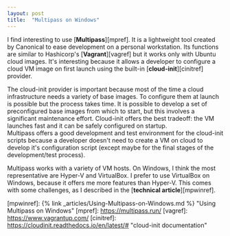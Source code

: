 ```yaml
---
layout: post
title:  "Multipass on Windows"
---
```



I find interesting to use [__Multipass__][mpref]. It is a lightweight tool created by Canonical
to ease development on a personal workstation. Its functions are similar to 
Hashicorp's [__Vagrant__][vagref] but it works only with Ubuntu cloud images. It's interesting because it allows 
a developer to configure a cloud VM image on first launch using the built-in [__cloud-init__][cinitref] provider.  

The cloud-init provider is important because most of the time a cloud infrastructure needs a variety of base images.
To configure them at launch is possible but the process takes time. It is possible to develop a set of preconfigured
base images from which to start, but this involves a significant maintenance effort. Cloud-init offers 
the best tradeoff: the VM launches fast and it can be safely configured on startup. \
Multipass offers a good development and test environment for the cloud-init scripts 
because a developer doesn't need to create a VM on cloud to develop it's configuration script (except maybe
for the final stages of the development/test process).  

Multipass works with a variety of VM hosts. On Windows, I think the most representative are Hyper-V and VirtualBox. 
I prefer to use VirtualBox on Windows, because it offers me more features than Hyper-V. This comes with some
challenges, as I described in the [__technical article__][mpwinref].





[mpwinref]: {% link _articles/Using-Multipass-on-Windows.md %} "Using Multipass on Windows"
[mpref]: https://multipass.run/
[vagref]: https://www.vagrantup.com/
[cinitref]: https://cloudinit.readthedocs.io/en/latest/# "cloud-init documentation"

